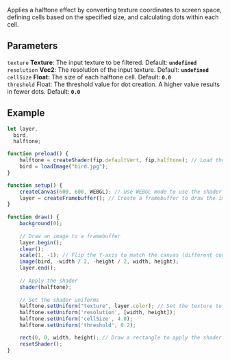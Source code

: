 Applies a halftone effect by converting texture coordinates to screen space, defining cells based on the specified size, and calculating dots within each cell.

## Parameters
`texture` **Texture**: The input texture to be filtered. Default: **`undefined`**
<br>
`resolution` **Vec2**: The resolution of the input texture. Default: **`undefined`**
<br>
`cellSize` **Float:** The size of each halftone cell. Default: **`0.0`**
<br>
`threshold` Float: The threshold value for dot creation. A higher value results in fewer dots. Default: **`0.0`**

## Example
```javascript hl_lines="29 30 31 32"
let layer,
  bird,
  halftone;

function preload() {
    halftone = createShader(fip.defaultVert, fip.halftone); // Load the shader
    bird = loadImage("bird.jpg");
}

function setup() {
    createCanvas(600, 600, WEBGL); // Use WEBGL mode to use the shader
    layer = createFramebuffer(); // Create a framebuffer to draw the image onto
}
  
function draw() {
    background(0);
    
    // Draw an image to a framebuffer 
    layer.begin();
    clear();
    scale(1, -1); // Flip the Y-axis to match the canvas (different coordinate system in framebuffer)
    image(bird, -width / 2, -height / 2, width, height);
    layer.end();
    
    // Apply the shader
    shader(halftone);
    
    // Set the shader uniforms
    halftone.setUniform("texture", layer.color); // Set the texture to apply the shader to
    halftone.setUniform('resolution', [width, height]);
    halftone.setUniform('cellSize', 4.0);
    halftone.setUniform('threshold', 0.2);

    rect(0, 0, width, height); // Draw a rectangle to apply the shader to
    resetShader(); 
}
```